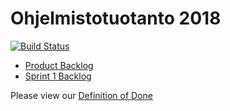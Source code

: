 # Ohjelmistotuotanto 2018

[![Build Status](https://travis-ci.org/gotonode/ohtu.svg?branch=master)](https://travis-ci.org/gotonode/ohtu)

* [Product Backlog](https://github.com/gotonode/ohtu/projects/3)
* [Sprint 1 Backlog](https://github.com/gotonode/ohtu/projects/1)

Please view our [Definition of Done](https://github.com/gotonode/ohtu/wiki/Definition-of-Done)
